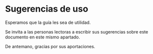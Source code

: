 # Sugerencias de uso

Esperamos que la guía les sea de utilidad.

Se invita a las personas lectoras a escribir sus sugerencias sobre este documento en este mismo apartado. 

De antemano, gracias por sus aportaciones.